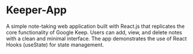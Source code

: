 # Keeper-App
A simple note-taking web application built with React.js that replicates the core functionality of Google Keep. Users can add, view, and delete notes with a clean and minimal interface. The app demonstrates the use of React Hooks (useState) for state management.
